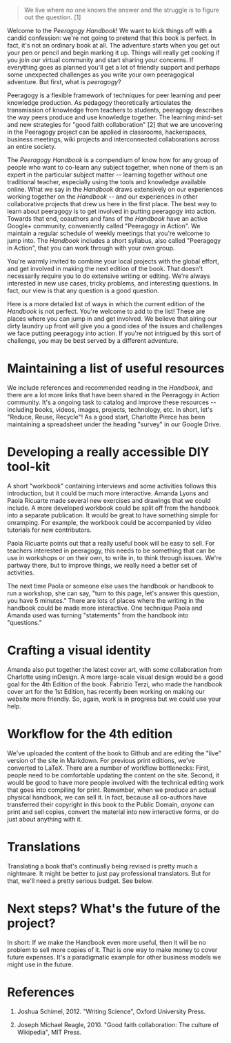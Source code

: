 ---
---

> We live where no one knows the answer and the struggle is to figure out the question. [1]

Welcome to the _Peeragogy Handbook_!  We want to kick things off with
a candid confession: we're not going to pretend that this book is
perfect.  In fact, it's not an ordinary book at all.  The adventure
starts when you get out your pen or pencil and begin marking it up.
Things will really get cooking if you join our virtual community and
start sharing your concerns.  If everything goes as planned you'll get
a lot of friendly support and perhaps some unexpected challenges as
you write your own peeragogical adventure.  But first, what is
*peeragogy*?

Peeragogy is a flexible framework of techniques for peer learning
and peer knowledge production.  As pedagogy theoretically articulates
the transmission of knowledge from teachers to students, peeragogy
describes the way peers produce and use knowledge together.
The learning mind-set and new strategies for "good faith
collaboration" [2] that we are uncovering in the Peeragogy project can
be applied in classrooms, hackerspaces, business meetings, wiki
projects and interconnected collaborations across an entire society.

The _Peeragogy Handbook_ is a compendium of know how for any group of
people who want to co-learn any subject together, when none of them is
an expert in the particular subject matter -- learning together
without one traditional teacher, especially using the tools and
knowledge available online.
What we say in the _Handbook_ draws extensively on our experiences working together
on the _Handbook_ -- and our experiences in other collaborative
projects that drew us here in the first place.  The best way to learn about peeragogy is
to get involved in putting peeragogy into action.  Towards that end,
coauthors and fans of the _Handbook_ have an active Google+ community,
conveniently called "Peeragogy in Action".  We maintain a regular
schedule of weekly meetings that you're welcome to jump into.  The
_Handbook_ includes a short syllabus, also called "Peeragogy in
Action", that you can work through with your own group.

You're warmly invited to combine your local projects with the global
effort, and get involved in making the next edition of the book.  That
doesn't necessarily require you to do extensive writing or editing.
We're always interested in new use cases, tricky problems, and
interesting questions.  In fact, our view is that any question is a
good question.

Here is a more detailed list of ways in which the current edition of
the _Handbook_ is not perfect.  You're welcome to add to the list!
These are places where you can jump in and get involved.  We believe
that airing our dirty laundry up front will give you a good idea of
the issues and challenges we face putting peeragogy into action.  If
you're not intrigued by this sort of challenge, you may be best served
by a different adventure.

# Maintaining a list of useful resources

We include references and recommended reading in the _Handbook_, and
there are a lot more links that have been shared in the Peeragogy in
Action community.  It's a ongoing task to catalog and improve these
resources -- including books, videos, images, projects, technology,
etc.  In short, let's "Reduce, Reuse, Recycle"!  As a good start,
Charlotte Pierce has been maintaining a spreadsheet under the heading
"survey" in our Google Drive.

# Developing a really accessible DIY tool-kit

A short "workbook" containing interviews and some activities follows
this introduction, but it could be much more interactive.  Amanda
Lyons and Paola Ricuarte made several new exercises and drawings that
we could include. A more developed workbook could be split off from
the handbook into a separate publication.  It would be great to have
something simple for onramping.  For example, the workbook could be
accompanied by video tutorials for new contributors.

Paola Ricuarte points out that a really useful book will be easy to
sell.  For teachers interested in peeragogy, this needs to be
something that can be use in workshops or on their own, to write in,
to think through issues.  We're partway there, but to improve things,
we really need a better set of activities.

The next time Paola or someone else uses the handbook or handbook to
run a workshop, she can say, "turn to this page, let's answer this
question, you have 5 minutes."  There are lots of places where the
writing in the handbook could be made more interactive.  One technique
Paola and Amanda used was turning "statements" from the handbook into
"questions."

# Crafting a visual identity

Amanda also put together the latest cover art, with some collaboration
from Charlotte using inDesign.  A more large-scale visual design would
be a good goal for the 4th Edition of the book.  Fabrizio Terzi, who
made the handbook cover art for the 1st Edition, has recently been working
on making our website more friendly.  So, again, work is in progress
but we could use your help.

# Workflow for the 4th edition

We've uploaded the content of the book to Github and are editing the
"live" version of the site in Markdown.  For previous print editions,
we've converted to LaTeX.  There are a number of workflow bottlenecks:
First, people need to be comfortable updating the content on the site.
Second, it would be good to have more people involved with the
technical editing work that goes into compiling for print.  Remember,
when we produce an actual physical handbook, we can sell it.  In fact,
because all co-authors have transferred their copyright in this book
to the Public Domain, _anyone_ can print and sell copies, convert the
material into new interactive forms, or do just about anything with
it.

# Translations

Translating a book that's continually being revised is pretty much a
nightmare.  It might be better to just pay professional translators.
But for that, we'll need a pretty serious budget.  See below.

# Next steps? What's the future of the project?

In short: If we make the Handbook even more useful, then it will be no
problem to sell more copies of it.  That is one way to make money to
cover future expenses.  It's a paradigmatic example for other business
models we might use in the future.


# References

1. Joshua Schimel, 2012. "Writing Science", Oxford University Press.

2. Joseph Michael Reagle, 2010. "Good faith collaboration: The culture of Wikipedia", MIT Press.
